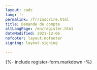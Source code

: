 ```yaml
---
layout: cadc
lang: fr
permalink: /fr/inscrire.html
title: Demande de compte
altLangPage: /en/register.html
dateModified: 2021-12-06
nofooter: layout.nofooter
signing: layout.signing

---
```


{%- include register-form.markdown -%}
